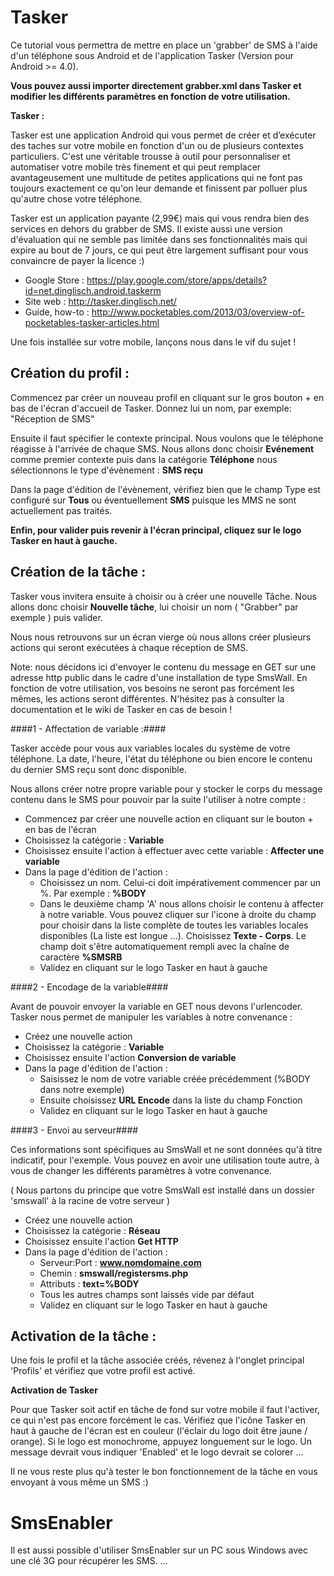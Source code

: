 Tasker
======

Ce tutorial vous permettra de mettre en place un 'grabber' de SMS à l'aide d'un téléphone sous Android et de l'application Tasker (Version pour Android >= 4.0).

__Vous pouvez aussi importer directement grabber.xml dans Tasker et modifier les différents paramètres en fonction de votre utilisation.__

__Tasker :__

Tasker est une application Android qui vous permet de créer et d’exécuter des taches sur votre mobile en fonction d'un ou de plusieurs contextes particuliers. C'est une véritable trousse à outil pour personnaliser et automatiser votre mobile très finement et qui peut remplacer avantageusement une multitude de petites applications qui ne font pas toujours exactement ce qu'on leur demande et finissent par polluer plus qu'autre chose votre téléphone.

Tasker est un application payante (2,99€) mais qui vous rendra bien des services en dehors du grabber de SMS. Il existe aussi une version d'évaluation qui ne semble pas limitée dans ses fonctionnalités mais qui expire au bout de 7 jours, ce qui peut être largement suffisant pour vous convaincre de payer la licence :)

- Google Store : <https://play.google.com/store/apps/details?id=net.dinglisch.android.taskerm>
- Site web : <http://tasker.dinglisch.net/>
- Guide, how-to : <http://www.pocketables.com/2013/03/overview-of-pocketables-tasker-articles.html>

Une fois installée sur votre mobile, lançons nous dans le vif du sujet !


Création du profil :
--------------------

Commencez par créer un nouveau profil en cliquant sur le gros bouton + en bas de l'écran d'accueil de Tasker. Donnez lui un nom, par exemple: "Réception de SMS"

Ensuite il faut spécifier le contexte principal. Nous voulons que le téléphone réagisse à l'arrivée de chaque SMS. Nous allons donc choisir __Evénement__ comme premier contexte puis dans la catégorie __Téléphone__ nous sélectionnons le type d'évènement : __SMS reçu__

Dans la page d'édition de l'évènement, vérifiez bien que le champ Type est configuré sur __Tous__ ou éventuellement __SMS__ puisque les MMS ne sont actuellement pas traités.

__Enfin, pour valider puis revenir à l'écran principal, cliquez sur le logo Tasker en haut à gauche.__


Création de la tâche :
----------------------

Tasker vous invitera ensuite à choisir ou à créer une nouvelle Tâche. Nous allons donc choisir __Nouvelle tâche__, lui choisir un nom ( "Grabber" par exemple ) puis valider.

Nous nous retrouvons sur un écran vierge où nous allons créer plusieurs actions qui seront exécutées à chaque réception de SMS.

Note: nous décidons ici d'envoyer le contenu du message en GET sur une adresse http public dans le cadre d'une installation de type SmsWall. En fonction de votre utilisation, vos besoins ne seront pas forcément les mêmes, les actions seront différentes.
N'hésitez pas à consulter la documentation et le wiki de Tasker en cas de besoin !


####1 - Affectation de variable :####

Tasker accède pour vous aux variables locales du système de votre téléphone. La date, l'heure, l'état du téléphone ou bien encore le contenu du dernier SMS reçu sont donc disponible.

Nous allons créer notre propre variable pour y stocker le corps du message contenu dans le SMS pour pouvoir par la suite l'utiliser à notre compte :

- Commencez par créer une nouvelle action en cliquant sur le bouton + en bas de l'écran
- Choisissez la catégorie : __Variable__
- Choisissez ensuite l'action à effectuer avec cette variable : __Affecter une variable__
- Dans la page d'édition de l'action :
     - Choisissez un nom. Celui-ci doit impérativement commencer par un %. Par exemple : __%BODY__
     - Dans le deuxième champ 'A' nous allons choisir le contenu à affecter à notre variable. Vous pouvez cliquer sur l'icone à droite du champ pour choisir dans la liste complète de toutes les variables locales disponibles (La liste est longue ...). Choisissez __Texte - Corps__. Le champ doit s'être automatiquement rempli avec la chaîne de caractère __%SMSRB__
     - Validez en cliquant sur le logo Tasker en haut à gauche


####2 - Encodage de la variable####

Avant de pouvoir envoyer la variable en GET nous devons l'urlencoder. Tasker nous permet de manipuler les variables à notre convenance :

- Créez une nouvelle action
- Choisissez la catégorie : __Variable__
- Choisissez ensuite l'action __Conversion de variable__
- Dans la page d'édition de l'action :
     - Saisissez le nom de votre variable créée précédemment (%BODY dans notre exemple)
     - Ensuite choisissez __URL Encode__ dans la liste du champ Fonction
     - Validez en cliquant sur le logo Tasker en haut à gauche


####3 - Envoi au serveur####

Ces informations sont spécifiques au SmsWall et ne sont données qu'à titre indicatif, pour l'exemple. Vous pouvez en avoir une utilisation toute autre, à vous de changer les différents paramètres à votre convenance.

( Nous partons du principe que votre SmsWall est installé dans un dossier 'smswall' à la racine de votre serveur )

- Créez une nouvelle action
- Choisissez la catégorie : __Réseau__
- Choisissez ensuite l'action __Get HTTP__
- Dans la page d'édition de l'action :
     - Serveur:Port : __www.nomdomaine.com__
     - Chemin : __smswall/registersms.php__
     - Attributs : __text=%BODY__
     - Tous les autres champs sont laissés vide par défaut
     - Validez en cliquant sur le logo Tasker en haut à gauche


Activation de la tâche :
------------------------

Une fois le profil et la tâche associée créés, révenez à l'onglet principal 'Profils' et vérifiez que votre profil est activé.

__Activation de Tasker__

Pour que Tasker soit actif en tâche de fond sur votre mobile il faut l'activer, ce qui n'est pas encore forcément le cas. Vérifiez que l'icône Tasker en haut à gauche de l'écran est en couleur (l'éclair du logo doit être jaune / orange). Si le logo est monochrome, appuyez longuement sur le logo. Un message devrait vous indiquer 'Enabled' et le logo devrait se colorer ...

Il ne vous reste plus qu'à tester le bon fonctionnement de la tâche en vous envoyant à vous même un SMS :)



SmsEnabler
==========

Il est aussi possible d'utiliser SmsEnabler sur un PC sous Windows avec une clé 3G pour récupérer les SMS.
...
